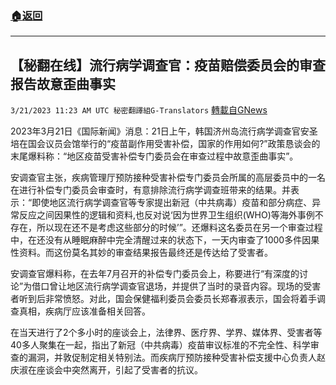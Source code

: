 ###  [:house:返回](README.md)
---


## 【秘翻在线】流行病学调查官：疫苗赔偿委员会的审查报告故意歪曲事实
`3/21/2023 11:23 AM UTC 秘密翻譯組G-Translators` [轉載自GNews](https://gnews.org/articles/1032781)

        

2023年3月21日《国际新闻》消息：21日上午，韩国济州岛流行病学调查官安圣培在国会议员会馆举行的“疫苗副作用受害补偿，国家的作用如何?”政策恳谈会的末尾爆料称：“地区疫苗受害补偿专门委员会在审查过程中故意歪曲事实”。

安调查官主张，疾病管理厅预防接种受害补偿专门委员会所属的高层委员中的一名在进行补偿专门委员会审查时，有意排除流行病学调查班带来的结果。并表示：“即使地区流行病学调查官等专家提出新冠（中共病毒）疫苗和部分病症、异常反应之间因果性的逻辑和资料,也反对说‘因为世界卫生组织(WHO)等海外事例不存在，所以现在还不是考虑这些部分的时候’”。还爆料这名委员在另一个审查过程中，在还没有从睡眠麻醉中完全清醒过来的状态下，一天内审查了1000多件因果性资料。而这份莫名其妙的审查结果报告最终还是传达给了受害者。

安调查官爆料称，在去年7月召开的补偿专门委员会上，称要进行“有深度的讨论”为借口曾让地区流行病学调查官退场，并提供了当时的录音内容。现场的受害者听到后非常愤怒。对此，国会保健福利委员会委员长郑春淑表示，国会将着手调查真相，疾病厅应该准备相关回答。

在当天进行了2个多小时的座谈会上，法律界、医疗界、学界、媒体界、受害者等40多人聚集在一起，指出了新冠（中共病毒）疫苗审议标准的不完全性、科学审查的漏洞，并敦促制定相关特别法。而疾病厅预防接种受害补偿支援中心负责人赵庆淑在座谈会中突然离开，引起了受害者的抗议。
